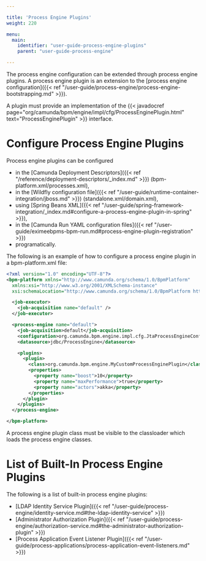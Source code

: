 ```yaml
---

title: 'Process Engine Plugins'
weight: 220

menu:
  main:
    identifier: "user-guide-process-engine-plugins"
    parent: "user-guide-process-engine"

---
```



The process engine configuration can be extended through process engine plugins. A process engine plugin is an 
extension to the [process engine configuration]({{< ref "/user-guide/process-engine/process-engine-bootstrapping.md" >}}).

A plugin must provide an implementation of the 
{{< javadocref page="org/camunda/bpm/engine/impl/cfg/ProcessEnginePlugin.html" text="ProcessEnginePlugin" >}} interface.


# Configure Process Engine Plugins

Process engine plugins can be configured

* in the [Camunda Deployment Descriptors]({{< ref "/reference/deployment-descriptors/_index.md" >}}) (bpm-platform.xml/processes.xml),
* in the [Wildfly configuration file]({{< ref "/user-guide/runtime-container-integration/jboss.md" >}}) (standalone.xml/domain.xml),
* using [Spring Beans XML]({{< ref "/user-guide/spring-framework-integration/_index.md#configure-a-process-engine-plugin-in-spring" >}}),
* in the [Camunda Run YAML configuration files]({{< ref "/user-guide/eximeebpms-bpm-run.md#process-engine-plugin-registration" >}})
* programatically.

The following is an example of how to configure a process engine plugin in a bpm-platform.xml file:

```xml
<?xml version="1.0" encoding="UTF-8"?>
<bpm-platform xmlns="http://www.camunda.org/schema/1.0/BpmPlatform"
  xmlns:xsi="http://www.w3.org/2001/XMLSchema-instance"
  xsi:schemaLocation="http://www.camunda.org/schema/1.0/BpmPlatform http://www.camunda.org/schema/1.0/BpmPlatform ">

  <job-executor>
    <job-acquisition name="default" />
  </job-executor>

  <process-engine name="default">
    <job-acquisition>default</job-acquisition>
    <configuration>org.camunda.bpm.engine.impl.cfg.JtaProcessEngineConfiguration</configuration>
    <datasource>jdbc/ProcessEngine</datasource>

    <plugins>
      <plugin>
        <class>org.camunda.bpm.engine.MyCustomProcessEnginePlugin</class>
        <properties>
          <property name="boost">10</property>
          <property name="maxPerformance">true</property>
          <property name="actors">akka</property>
        </properties>
      </plugin>
    </plugins>
  </process-engine>

</bpm-platform>
```

A process engine plugin class must be visible to the classloader which loads the process engine classes.


# List of Built-In Process Engine Plugins

The following is a list of built-in process engine plugins:

* [LDAP Identity Service Plugin]({{< ref "/user-guide/process-engine/identity-service.md#the-ldap-identity-service" >}})
* [Administrator Authorization Plugin]({{< ref "/user-guide/process-engine/authorization-service.md#the-administrator-authorization-plugin" >}})
* [Process Application Event Listener Plugin]({{< ref "/user-guide/process-applications/process-application-event-listeners.md" >}})
